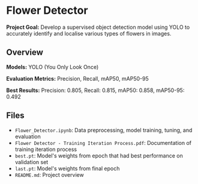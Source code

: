 # Flower Detector

**Project Goal:** Develop a supervised object detection model using YOLO to accurately identify and localise various types of flowers in images.

## Overview

 **Models:** YOLO (You Only Look Once)

**Evaluation Metrics:** Precision, Recall, mAP50, mAP50-95

**Best Results:** Precision: 0.805, Recall: 0.815, mAP50: 0.858, mAP50-95: 0.492

## Files
- `Flower_Detector.ipynb`: Data preprocessing, model training, tuning, and evaluation
- `Flower Detector - Training Iteration Process.pdf`: Documentation of training iteration process
- `best.pt`: Model's weights from epoch that had best performance on validation set
- `last.pt`: Model's weights from final epoch
- `README.md`: Project overview
